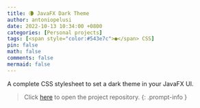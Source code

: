 ```yaml
---
title: 🌘 JavaFX Dark Theme
author: antoniopelusi
date: 2022-10-13 10:34:00 +0800
categories: [Personal projects]
tags: [<span style="color:#543e7c">●</span> CSS]
pin: false
math: false
comments: false
mermaid: false
---
```


[GithubLink]: https://github.com/antoniopelusi/JavaFX-Dark-Theme

A complete CSS stylesheet to set a dark theme in your JavaFX UI.

> Click [here][GithubLink] to open the project repository.
{: .prompt-info }